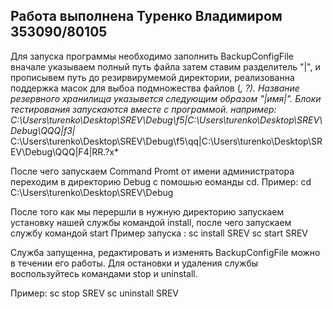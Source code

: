 Работа выполнена Туренко Владимиром 353090/80105
-------------------------------------------------------------------
Для запуска программы необходимо заполнить BackupConfigFile вначале указываем полный путь файла затем ставим разделитель "|",
и прописывем путь до резирвирумемой директории, реализованна поддержка масок для выбоа подмножества файлов (*, ?).
Название резервного хранилища указывется следующим образом "|имя|". Блоки тестирования запускаются вместе с программой.
например:
C:\Users\turenko\Desktop\SREV\Debug\f5|C:\Users\turenko\Desktop\SREV\Debug\QQQ|f3|*
C:\Users\turenko\Desktop\SREV\Debug\f5\qq|C:\Users\turenko\Desktop\SREV\Debug\QQQ|F4|RR.?x*

После чего запускаем Command Promt от имени администратора переходим в директорию Debug с помошью еоманды cd.
Пример: cd C:\Users\turenko\Desktop\SREV\Debug

После того как мы перершли в нужную директорию запускаем установку нашей службы командой install, после чего запускаем службу командой start
Пример запуска : sc install SREV
                 sc start SREV

Служба запущенна, редактировать и изменять BackupConfigFile можно в течении его работы. Для остановки и удаления службы воспользуйтесь командами stop и uninstall.

Пример:
sc stop SREV
sc uninstall SREV

